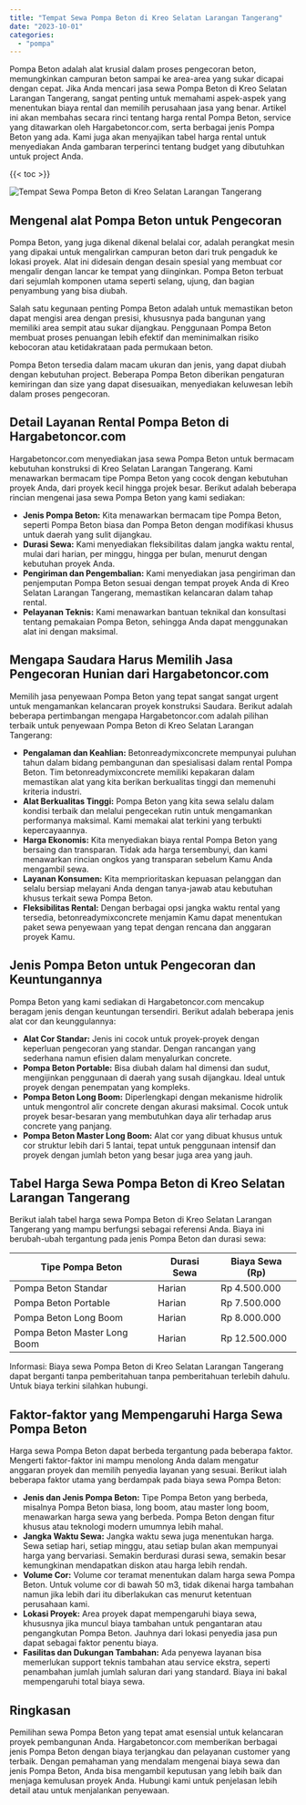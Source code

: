 ```yaml
---
title: "Tempat Sewa Pompa Beton di Kreo Selatan Larangan Tangerang"
date: "2023-10-01"
categories: 
  - "pompa"
---
```




Pompa Beton adalah alat krusial dalam proses pengecoran beton, memungkinkan campuran beton sampai ke area-area yang sukar dicapai dengan cepat. Jika Anda mencari jasa sewa Pompa Beton di Kreo Selatan Larangan Tangerang, sangat penting untuk memahami aspek-aspek yang menentukan biaya rental dan memilih perusahaan jasa yang benar. Artikel ini akan membahas secara rinci tentang harga rental Pompa Beton, service yang ditawarkan oleh Hargabetoncor.com, serta berbagai jenis Pompa Beton yang ada. Kami juga akan menyajikan tabel harga rental untuk menyediakan Anda gambaran terperinci tentang budget yang dibutuhkan untuk project Anda.

{{< toc >}}

![Tempat Sewa Pompa Beton di Kreo Selatan Larangan Tangerang](https://hargareadymixid.github.io/pompa/concrete-pump%20(25).png)

## Mengenal alat Pompa Beton untuk Pengecoran

Pompa Beton, yang juga dikenal dikenal belalai cor, adalah perangkat mesin yang dipakai untuk mengalirkan campuran beton dari truk pengaduk ke lokasi proyek. Alat ini didesain dengan desain spesial yang membuat cor mengalir dengan lancar ke tempat yang diinginkan. Pompa Beton terbuat dari sejumlah komponen utama seperti selang, ujung, dan bagian penyambung yang bisa diubah.

Salah satu kegunaan penting Pompa Beton adalah untuk memastikan beton dapat mengisi area dengan presisi, khususnya pada bangunan yang memiliki area sempit atau sukar dijangkau. Penggunaan Pompa Beton membuat proses penuangan lebih efektif dan meminimalkan risiko kebocoran atau ketidakrataan pada permukaan beton.

Pompa Beton tersedia dalam macam ukuran dan jenis, yang dapat diubah dengan kebutuhan project. Beberapa Pompa Beton diberikan pengaturan kemiringan dan size yang dapat disesuaikan, menyediakan keluwesan lebih dalam proses pengecoran.

## Detail Layanan Rental Pompa Beton di Hargabetoncor.com

Hargabetoncor.com menyediakan jasa sewa Pompa Beton untuk bermacam kebutuhan konstruksi di Kreo Selatan Larangan Tangerang. Kami menawarkan bermacam tipe Pompa Beton yang cocok dengan kebutuhan proyek Anda, dari proyek kecil hingga projek besar. Berikut adalah beberapa rincian mengenai jasa sewa Pompa Beton yang kami sediakan:

- **Jenis Pompa Beton:** Kita menawarkan bermacam tipe Pompa Beton, seperti Pompa Beton biasa dan Pompa Beton dengan modifikasi khusus untuk daerah yang sulit dijangkau.
- **Durasi Sewa:** Kami menyediakan fleksibilitas dalam jangka waktu rental, mulai dari harian, per minggu, hingga per bulan, menurut dengan kebutuhan proyek Anda.
- **Pengiriman dan Pengembalian:** Kami menyediakan jasa pengiriman dan penjemputan Pompa Beton sesuai dengan tempat proyek Anda di Kreo Selatan Larangan Tangerang, memastikan kelancaran dalam tahap rental.
- **Pelayanan Teknis:** Kami menawarkan bantuan teknikal dan konsultasi tentang pemakaian Pompa Beton, sehingga Anda dapat menggunakan alat ini dengan maksimal.

## Mengapa Saudara Harus Memilih Jasa Pengecoran Hunian dari Hargabetoncor.com

Memilih jasa penyewaan Pompa Beton yang tepat sangat sangat urgent untuk mengamankan kelancaran proyek konstruksi Saudara. Berikut adalah beberapa pertimbangan mengapa Hargabetoncor.com adalah pilihan terbaik untuk penyewaan Pompa Beton di Kreo Selatan Larangan Tangerang:

- **Pengalaman dan Keahlian:** Betonreadymixconcrete mempunyai puluhan tahun dalam bidang pembangunan dan spesialisasi dalam rental Pompa Beton. Tim betonreadymixconcrete memiliki kepakaran dalam memastikan alat yang kita berikan berkualitas tinggi dan memenuhi kriteria industri.
- **Alat Berkualitas Tinggi:** Pompa Beton yang kita sewa selalu dalam kondisi terbaik dan melalui pengecekan rutin untuk mengamankan performanya maksimal. Kami memakai alat terkini yang terbukti kepercayaannya.
- **Harga Ekonomis:** Kita menyediakan biaya rental Pompa Beton yang bersaing dan transparan. Tidak ada harga tersembunyi, dan kami menawarkan rincian ongkos yang transparan sebelum Kamu Anda mengambil sewa.
- **Layanan Konsumen:** Kita memprioritaskan kepuasan pelanggan dan selalu bersiap melayani Anda dengan tanya-jawab atau kebutuhan khusus terkait sewa Pompa Beton.
- **Fleksibilitas Rental:** Dengan berbagai opsi jangka waktu rental yang tersedia, betonreadymixconcrete menjamin Kamu dapat menentukan paket sewa penyewaan yang tepat dengan rencana dan anggaran proyek Kamu.

## Jenis Pompa Beton untuk Pengecoran dan Keuntungannya

Pompa Beton yang kami sediakan di Hargabetoncor.com mencakup beragam jenis dengan keuntungan tersendiri. Berikut adalah beberapa jenis alat cor dan keunggulannya:

- **Alat Cor Standar:** Jenis ini cocok untuk proyek-proyek dengan keperluan pengecoran yang standar. Dengan rancangan yang sederhana namun efisien dalam menyalurkan concrete.
- **Pompa Beton Portable:** Bisa diubah dalam hal dimensi dan sudut, mengijinkan penggunaan di daerah yang susah dijangkau. Ideal untuk proyek dengan penempatan yang kompleks.
- **Pompa Beton Long Boom:** Diperlengkapi dengan mekanisme hidrolik untuk mengontrol alir concrete dengan akurasi maksimal. Cocok untuk proyek besar-besaran yang membutuhkan daya alir terhadap arus concrete yang panjang.
- **Pompa Beton Master Long Boom:** Alat cor yang dibuat khusus untuk cor struktur lebih dari 5 lantai, tepat untuk penggunaan intensif dan proyek dengan jumlah beton yang besar juga area yang jauh.

## Tabel Harga Sewa Pompa Beton di Kreo Selatan Larangan Tangerang

Berikut ialah tabel harga sewa Pompa Beton di Kreo Selatan Larangan Tangerang yang mampu berfungsi sebagai referensi Anda. Biaya ini berubah-ubah tergantung pada jenis Pompa Beton dan durasi sewa:

| Tipe Pompa Beton | Durasi Sewa | Biaya Sewa (Rp) |
| --- | --- | --- |
| Pompa Beton Standar | Harian | Rp 4.500.000 |
| Pompa Beton Portable | Harian | Rp 7.500.000 |
| Pompa Beton Long Boom | Harian | Rp 8.000.000 |
| Pompa Beton Master Long Boom | Harian | Rp 12.500.000 |

Informasi: Biaya sewa Pompa Beton di Kreo Selatan Larangan Tangerang dapat berganti tanpa pemberitahuan tanpa pemberitahuan terlebih dahulu. Untuk biaya terkini silahkan hubungi.

## Faktor-faktor yang Mempengaruhi Harga Sewa Pompa Beton

Harga sewa Pompa Beton dapat berbeda tergantung pada beberapa faktor. Mengerti faktor-faktor ini mampu menolong Anda dalam mengatur anggaran proyek dan memilih penyedia layanan yang sesuai. Berikut ialah beberapa faktor utama yang berdampak pada biaya sewa Pompa Beton:

- **Jenis dan Jenis Pompa Beton:** Tipe Pompa Beton yang berbeda, misalnya Pompa Beton biasa, long boom, atau master long boom, menawarkan harga sewa yang berbeda. Pompa Beton dengan fitur khusus atau teknologi modern umumnya lebih mahal.
- **Jangka Waktu Sewa:** Jangka waktu sewa juga menentukan harga. Sewa setiap hari, setiap minggu, atau setiap bulan akan mempunyai harga yang bervariasi. Semakin berdurasi durasi sewa, semakin besar kemungkinan mendapatkan diskon atau harga lebih rendah.
- **Volume Cor:** Volume cor teramat menentukan dalam harga sewa Pompa Beton. Untuk volume cor di bawah 50 m3, tidak dikenai harga tambahan namun jika lebih dari itu diberlakukan cas menurut ketentuan perusahaan kami.
- **Lokasi Proyek:** Area proyek dapat mempengaruhi biaya sewa, khususnya jika muncul biaya tambahan untuk pengantaran atau pengangkutan Pompa Beton. Jauhnya dari lokasi penyedia jasa pun dapat sebagai faktor penentu biaya.
- **Fasilitas dan Dukungan Tambahan:** Ada penyewa layanan bisa memerlukan support teknis tambahan atau service ekstra, seperti penambahan jumlah jumlah saluran dari yang standard. Biaya ini bakal mempengaruhi total biaya sewa.

## Ringkasan

Pemilihan sewa Pompa Beton yang tepat amat esensial untuk kelancaran proyek pembangunan Anda. Hargabetoncor.com memberikan berbagai jenis Pompa Beton dengan biaya terjangkau dan pelayanan customer yang terbaik. Dengan pemahaman yang mendalam mengenai biaya sewa dan jenis Pompa Beton, Anda bisa mengambil keputusan yang lebih baik dan menjaga kemulusan proyek Anda. Hubungi kami untuk penjelasan lebih detail atau untuk menjalankan penyewaan.
